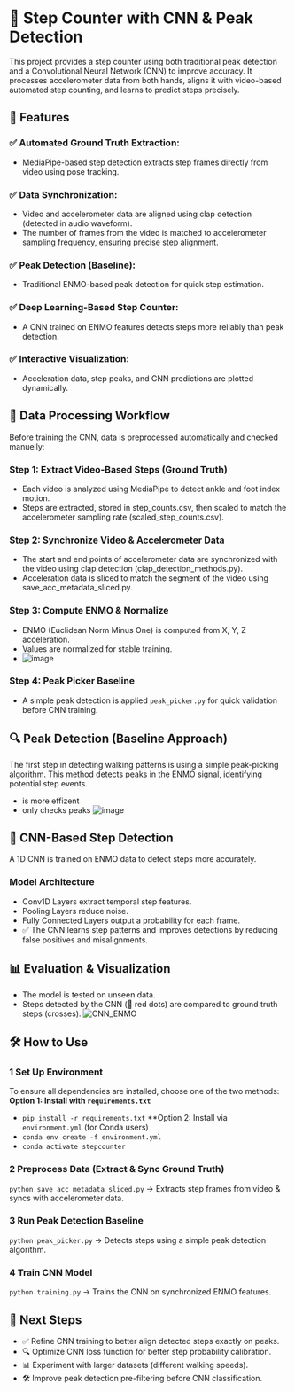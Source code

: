 # 🏃 Step Counter with CNN & Peak Detection
This project provides a step counter using both traditional peak detection and a Convolutional Neural Network (CNN) to improve accuracy. It processes accelerometer data from both hands, aligns it with video-based automated step counting, and learns to predict steps precisely.
## 🚀 Features
### ✅ Automated Ground Truth Extraction:
- MediaPipe-based step detection extracts step frames directly from video using pose tracking.
### ✅ Data Synchronization:
- Video and accelerometer data are aligned using clap detection (detected in audio waveform).
- The number of frames from the video is matched to accelerometer sampling frequency, ensuring precise step alignment.
### ✅ Peak Detection (Baseline):
- Traditional ENMO-based peak detection for quick step estimation.
### ✅ Deep Learning-Based Step Counter:
- A CNN trained on ENMO features detects steps more reliably than peak detection.
### ✅ Interactive Visualization:
- Acceleration data, step peaks, and CNN predictions are plotted dynamically.


## 📂 Data Processing Workflow
Before training the CNN, data is preprocessed automatically and checked manuelly:
### **Step 1: Extract Video-Based Steps (Ground Truth)**
- Each video is analyzed using MediaPipe to detect ankle and foot index motion.
- Steps are extracted, stored in step_counts.csv, then scaled to match the accelerometer sampling rate (scaled_step_counts.csv).

### **Step 2: Synchronize Video & Accelerometer Data**
- The start and end points of accelerometer data are synchronized with the video using clap detection (clap_detection_methods.py).
- Acceleration data is sliced to match the segment of the video using save_acc_metadata_sliced.py.
  
### **Step 3: Compute ENMO & Normalize**
- ENMO (Euclidean Norm Minus One) is computed from X, Y, Z acceleration.
- Values are normalized for stable training.
- ![image](https://github.com/user-attachments/assets/70922138-f21e-4c10-9b71-af7890679f9d)

### **Step 4: Peak Picker Baseline**
- A simple peak detection is applied `peak_picker.py` for quick validation before CNN training.

## 🔍 Peak Detection (Baseline Approach)
The first step in detecting walking patterns is using a simple peak-picking algorithm.
This method detects peaks in the ENMO signal, identifying potential step events.
- is more effizent
- only checks peaks
![image](https://github.com/user-attachments/assets/ffcb6006-58ee-4add-a479-c24470108a92)


## 🤖 CNN-Based Step Detection
A 1D CNN is trained on ENMO data to detect steps more accurately.

### Model Architecture
- Conv1D Layers extract temporal step features.
- Pooling Layers reduce noise.
- Fully Connected Layers output a probability for each frame.
- ✅ The CNN learns step patterns and improves detections by reducing false positives and misalignments.

## 📊 Evaluation & Visualization
- The model is tested on unseen data.
- Steps detected by the CNN (🔴 red dots) are compared to ground truth steps (crosses).
![CNN_ENMO](https://github.com/user-attachments/assets/a48e9b87-c2aa-4c5c-902b-81da4c016bbe)

## 🛠 How to Use
### 1 Set Up Environment
To ensure all dependencies are installed, choose one of the two methods:
**Option 1: Install with `requirements.txt`**
- `pip install -r requirements.txt`
**Option 2: Install via `environment.yml` (for Conda users)
- `conda env create -f environment.yml`
- `conda activate stepcounter`

### 2 Preprocess Data (Extract & Sync Ground Truth)
`python save_acc_metadata_sliced.py`
-> Extracts step frames from video & syncs with accelerometer data.

### 3 Run Peak Detection Baseline
`python peak_picker.py`
-> Detects steps using a simple peak detection algorithm.

### 4 Train CNN Model
`python training.py`
-> Trains the CNN on synchronized ENMO features.

## 🎯 Next Steps
- ✅ Refine CNN training to better align detected steps exactly on peaks.
- 🔍 Optimize CNN loss function for better step probability calibration.
- 📊 Experiment with larger datasets (different walking speeds).
- 🛠 Improve peak detection pre-filtering before CNN classification.



